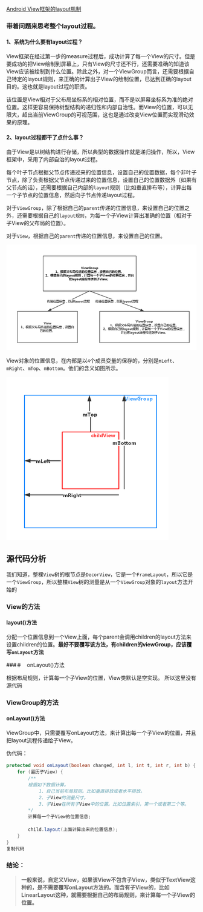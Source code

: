 [Android View框架的layout机制](http://www.cnblogs.com/xyhuangjinfu/p/5435253.html)

### 带着问题来思考整个layout过程。

#### 1、系统为什么要有layout过程？

View框架在经过第一步的measure过程后，成功计算了每一个View的尺寸。但是要成功的把View绘制到屏幕上，只有View的尺寸还不行，还需要准确的知道该View应该被绘制到什么位置。除此之外，对一个ViewGroup而言，还需要根据自己特定的layout规则，来正确的计算出子View的绘制位置，已达到正确的layout目的。这也就是layout过程的职责。

该位置是View相对于父布局坐标系的相对位置，而不是以屏幕坐标系为准的绝对位置。这样更容易保持树型结构的递归性和内部自治性。而View的位置，可以无限大，超出当前ViewGroup的可视范围，这也是通过改变View位置而实现滑动效果的原理。

#### 2、layout过程都干了点什么事？

由于View是以树结构进行存储，所以典型的数据操作就是递归操作，所以，View框架中，采用了内部自治的layout过程。

每个叶子节点根据父节点传递过来的位置信息，设置自己的位置数据，每个非叶子节点，除了负责根据父节点传递过来的位置信息，设置自己的位置数据外（如果有父节点的话），还需要根据自己内部的`layout`规则（比如垂直排布等），计算出每一个子节点的位置信息，然后向子节点传递layout过程。

对于`ViewGroup`，除了根据自己的`parent`传递的位置信息，来设置自己的位置之外，还需要根据自己的`layout规则`，为每一个子View计算出准确的位置（相对于子View的父布局的位置）。

对于`View`，根据自己的`parent`传递的位置信息，来设置自己的位置。

![布局信息](images/view_viewgroup_layout.png)

View对象的位置信息，在内部是以`4`个成员变量的保存的，分别是`mLeft`、`mRight`、`mTop`、`mBottom`。他们的含义如图所示。

![View的位置](images/view_position.png)


## 源代码分析

我们知道，整棵`View`树的根节点是`DecorView`，它是一个`FrameLayout`，所以它是一个`ViewGroup`，所以整棵`View`树的测量是从一个`ViewGroup`对象的`layout`方法开始的


### View的方法

#### layout()方法

分配一个位置信息到一个View上面，每个parent会调用children的layout方法来设置children的位置。**最好不要覆写该方法，有children的viewGroup，应该覆写`onLayout`方法**

###＃　onLayout()方法

根据布局规则，计算每一个子View的位置，View类默认是空实现。 所以这里没有源代码


### ViewGroup的方法

#### onLayout()方法
ViewGroup中，只需要覆写onLayout方法，来计算出每一个子View的位置，并且把layout流程传递给子View。

伪代码：

```java
protected void onLayout(boolean changed, int l, int t, int r, int b) {
    for (遍历子View) {
        /**
        根据如下数据计算。
            1、自己当前布局规则。比如垂直排放或者水平排放。
            2、子View的测量尺寸。
            3、子View在所有子View中的位置。比如位置索引，第一个或者第二个等。
        */
        计算每一个子View的位置信息;

        child.layout(上面计算出来的位置信息);
    }        
}
复制代码


```

### 结论：
>**一般来说，自定义View，如果该View不包含子View，类似于TextView这种的，是不需要覆写onLayout方法的。而含有子View的，比如LinearLayout这种，就需要根据自己的布局规则，来计算每一个子View的位置。**




































#
